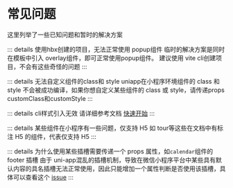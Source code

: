 # 常见问题

这里列举了一些已知问题和暂时的解决方案

::: details 使用hbx创建的项目，无法正常使用 popup组件
临时的解决方案是同时在模板中引入 overlay组件，即可正常使用popup组件。
建议使用 vite cli创建项目，不会有这些奇怪的问题
:::

::: details 无法自定义组件的class和 style
uniapp在小程序环境组件的 class 和 style 不会被成功编译，如果你想自定义某些组件的 class 或 style，请传递props customClass和customStyle
:::

::: details cli样式引入无效
请详细参考文档  [快速开始](/guide/quick-start)
:::

::: details 某些组件在小程序有一些问题，仅支持 H5
如 tour等这些在文档中有标注 <Badge type="warning">H5</Badge> 的组件，代表仅支持 H5
:::

::: details 为什么使用某些插槽需要传递一个 props 属性，如`calendar`组件的footer 插槽
由于 uni-app混乱的插槽机制，导致在微信小程序平台中某些具有默认内容的具名插槽无法正常使用，因此只能增加一个属性判断是否使用该插槽，具体可以查看这个 [issue](https://github.com/dcloudio/uni-app/issues/4229#issuecomment-1612487232)
:::
